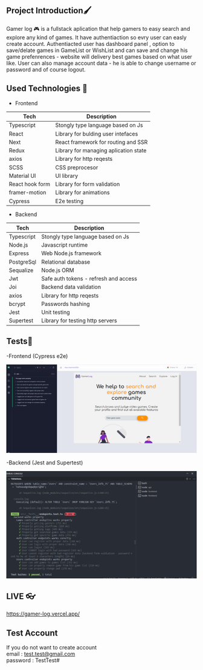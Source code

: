 ## Project Introduction🖌️

Gamer log 🎮 is a fullstack aplication that help gamers to easy search and explore any kind of games.
It have authentiaction so evry user can easly create account. Authentiacted user has dashboard panel , option to
save/delate games in GameList or WishList and can save and change his game prefenrences - website will delivery best games based on what user like.
User can also manage account data - he is able to change username or password and of course logout.

## Used Technologies 🤖

- Frontend

| Tech            | Description                           |
| --------------- | ------------------------------------- |
| Typescript      | Stongly type language based on Js     |
| React           | Library for bulding user intefaces    |
| Next            | React framework for routing and SSR   |
| Redux           | Library for managing aplication state |
| axios           | Library for http reqests              |
| SCSS            | CSS preprocesor                       |
| Material UI     | UI library                            |
| React hook form | Library for form validation           |
| framer-motion   | Library for animations                |
| Cypress         | E2e testing                           |

- Backend

| Tech       | Description                           |
| ---------- | ------------------------------------- |
| Typescript | Stongly type language based on Js     |
| Node.js    | Javascript runtime                    |
| Express    | Web Node.js framework                 |
| PostgreSql | Relational database                   |
| Sequalize  | Node.js ORM                           |
| Jwt        | Safe auth tokens - refresh and access |
| Joi        | Backend data validation               |
| axios      | Library for http reqests              |
| bcrypt     | Passwords hashing                     |
| Jest       | Unit testing                          |
| Supertest  | Library for testing http servers      |


## Tests🤖

-Frontend (Cypress e2e)

![Frontend Cypress e2e tests : ](image.png)

-Backend (Jest and Supertest)

![-Backend (Jest and Supertest)](image-1.png)

## LIVE 👓

https://gamer-log.vercel.app/

## Test Account

If you do not want to create account <br/>
email : test.test@gmail.com <br/>
password : TestTest#
